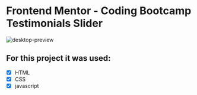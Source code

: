 # Frontend Mentor - Coding Bootcamp Testimonials Slider

![desktop-preview](https://user-images.githubusercontent.com/51267351/87365886-c070e800-c54d-11ea-8127-c7bcf777ee76.jpg)

## For this project it was used:
 - [X] HTML
 - [X] CSS
 - [X] javascript
